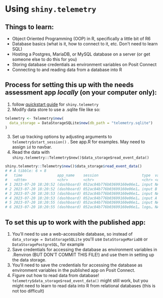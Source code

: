 # Using `shiny.telemetry`

## Things to learn:

-   Object Oriented Programming (OOP) in R, specifically a little bit of R6
-   Database basics (what is it, how to connect to it, etc. Don't need to learn SQL)
-   Hosting a Postgres, MariaDB, or MySQL database on a server (or get someone else to do this for you)
-   Storing database credentials as environment variables on Posit Connect
-   Connecting to and reading data from a database into R

## Process for setting this up with the needs assessment app ***locally*** **(on your computer only)**:

1.  follow [quickstart guide](https://appsilon.github.io/shiny.telemetry/index.html) for `shiny.telemetry`
2.  Modify data store to use a .sqlite file like so:

``` r
telemetry <- Telemetry$new(
  data_storage = DataStorageSQLite$new(db_path = "telemetry.sqlite")
) 
```

3.  Set up tracking options by adjusting arguments to `telemetry$start_session()` . See app.R for examples. May need to assign `id` to navbar.
4.  Read the data with `shiny.telemetry::Telemetry$new()$data_storage$read_event_data()`

``` r
shiny.telemetry::Telemetry$new()$data_storage$read_event_data()
# # A tibble: 6 × 8
#   time                app_name    session                    type  value id    date       username
#   <dttm>              <chr>       <chr>                      <chr> <chr> <chr> <date>     <chr>   
# 1 2023-07-20 18:20:52 (dashboard) 052ac84b776b03699160e06e1… input NA    drop… 4628696-1… NA      
# 2 2023-07-20 18:20:52 (dashboard) 052ac84b776b03699160e06e1… input B     drop… 4628696-1… NA      
# 3 2023-07-20 18:20:53 (dashboard) 052ac84b776b03699160e06e1… input NA    drop… 4628696-1… NA      
# 4 2023-07-20 18:20:53 (dashboard) 052ac84b776b03699160e06e1… input A     drop… 4628696-1… NA      
# 5 2023-07-20 18:20:55 (dashboard) 052ac84b776b03699160e06e1… input NA    bins  4628696-1… NA      
# 6 2023-07-20 18:20:55 (dashboard) 052ac84b776b03699160e06e1… logo… NA    NA    4628696-1… NA      
```

## To set this up to work with the published app:

1.  You'll need to use a web-accessible database, so instead of `data_storage = DataStorageSQLite` you'll use `DataStorageMariaDB` or `DataStoragePostgreSQL`, for example
2.  Save credentials for accessing the database as environment variables in .Renviron (BUT DON'T COMMIT THIS FILE!) and use them in setting up the data storage.
3.  You'll need to save the credentials for accessing the database as environment variables in the published app on Posit Connect.
4.  Figure out how to read data from database! `telemetry$data_storage$read_event_data()` might still work, but you might need to learn to read data into R from relational databases (this is not too difficult)
